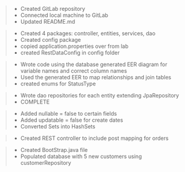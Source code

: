 > * Created GitLab repository
> * Connected local machine to GitLab
> * Updated README.md


> * Created 4 packages: controller, entities, services, dao
> * Created config package
> * copied application.properties over from lab
> * created RestDataConfig in config folder

> * Wrote code using the database generated EER diagram for variable names and correct column names
> * Used the generated EER to map relationships and join tables
> * created enums for StatusType

> * Wrote dao repositories for each entity extending JpaRepository
> * COMPLETE

> * Added nullable = false to certain fields
> * Added updatable = false for create dates
> * Converted Sets into HashSets

> * Created REST controller to include post mapping for orders

> * Created BootStrap.java file
> * Populated database with 5 new customers using customerRepository

